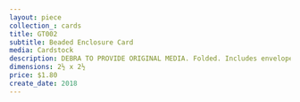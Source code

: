 ```yaml
---
layout: piece
collection_: cards
title: GT002
subtitle: Beaded Enclosure Card
media: Cardstock
description: DEBRA TO PROVIDE ORIGINAL MEDIA. Folded. Includes envelope.
dimensions: 2½ x 2½
price: $1.80
create_date: 2018
---
```

